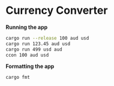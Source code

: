 # Currency Converter

**Running the app**
```bash
cargo run --release 100 aud usd
cargo run 123.45 aud usd
cargo run 499 usd aud
ccon 100 aud usd
```

**Formatting the app**
```bash
cargo fmt
```
